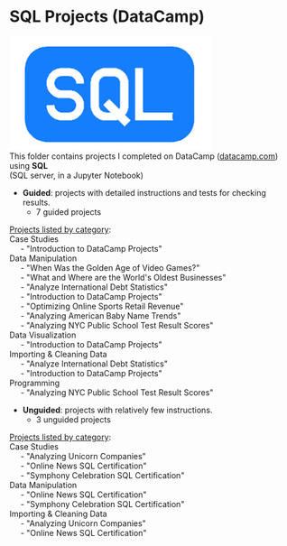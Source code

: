 # SQL Projects (DataCamp)  
![SQL Logo](../../assets/SQL.png)<br>This folder contains projects I completed on DataCamp ([datacamp.com](datacamp.com)) using **SQL**<br>(SQL server, in a Jupyter Notebook)

- **Guided**: projects with detailed instructions and tests for checking results.
    - 7 guided projects

<ins>Projects listed by category</ins>:<br>   Case Studies<br>&nbsp;&nbsp;&nbsp;&nbsp;&nbsp;- "Introduction to DataCamp Projects"<br>   Data Manipulation<br>&nbsp;&nbsp;&nbsp;&nbsp;&nbsp;- "When Was the Golden Age of Video Games?"<br>&nbsp;&nbsp;&nbsp;&nbsp;&nbsp;- "What and Where are the World's Oldest Businesses"<br>&nbsp;&nbsp;&nbsp;&nbsp;&nbsp;- "Analyze International Debt Statistics"<br>&nbsp;&nbsp;&nbsp;&nbsp;&nbsp;- "Introduction to DataCamp Projects"<br>&nbsp;&nbsp;&nbsp;&nbsp;&nbsp;- "Optimizing Online Sports Retail Revenue"<br>&nbsp;&nbsp;&nbsp;&nbsp;&nbsp;- "Analyzing American Baby Name Trends"<br>&nbsp;&nbsp;&nbsp;&nbsp;&nbsp;- "Analyzing NYC Public School Test Result Scores"<br>   Data Visualization<br>&nbsp;&nbsp;&nbsp;&nbsp;&nbsp;- "Introduction to DataCamp Projects"<br>   Importing & Cleaning Data<br>&nbsp;&nbsp;&nbsp;&nbsp;&nbsp;- "Analyze International Debt Statistics"<br>&nbsp;&nbsp;&nbsp;&nbsp;&nbsp;- "Introduction to DataCamp Projects"<br>   Programming<br>&nbsp;&nbsp;&nbsp;&nbsp;&nbsp;- "Analyzing NYC Public School Test Result Scores"<br>


- **Unguided**: projects with relatively few instructions.
    - 3 unguided projects
    
<ins>Projects listed by category</ins>:<br>   Case Studies<br>&nbsp;&nbsp;&nbsp;&nbsp;&nbsp;- "Analyzing Unicorn Companies"<br>&nbsp;&nbsp;&nbsp;&nbsp;&nbsp;- "Online News SQL Certification"<br>&nbsp;&nbsp;&nbsp;&nbsp;&nbsp;- "Symphony Celebration SQL Certification"<br>   Data Manipulation<br>&nbsp;&nbsp;&nbsp;&nbsp;&nbsp;- "Online News SQL Certification"<br>&nbsp;&nbsp;&nbsp;&nbsp;&nbsp;- "Symphony Celebration SQL Certification"<br>   Importing & Cleaning Data<br>&nbsp;&nbsp;&nbsp;&nbsp;&nbsp;- "Analyzing Unicorn Companies"<br>&nbsp;&nbsp;&nbsp;&nbsp;&nbsp;- "Online News SQL Certification"<br>
